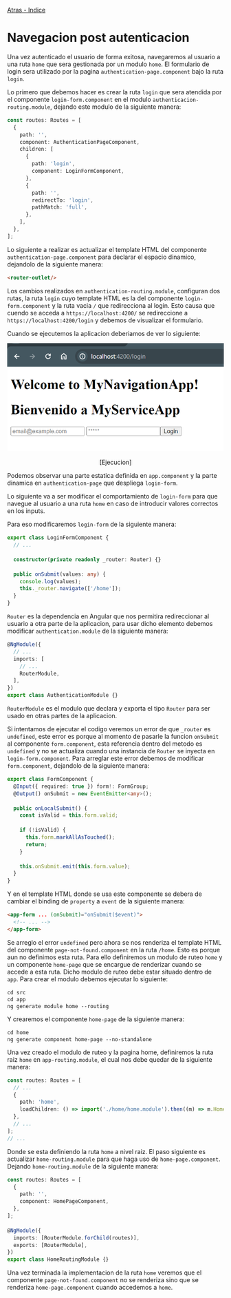 [Atras - Indice](https://github.com/daniel18acevedo/DA2-Tecnologia/tree/angular-navigation)

# Navegacion post autenticacion

Una vez autenticado el usuario de forma exitosa, navegaremos al usuario a una ruta `home` que sera gestionada por un modulo `home`. El formulario de login sera utilizado por la pagina `authentication-page.component` bajo la ruta `login`.

Lo primero que debemos hacer es crear la ruta `login` que sera atendida por el componente `login-form.component` en el modulo `authenticacion-routing.module`, dejando este modulo de la siguiente manera:

```TypeScript
const routes: Routes = [
  {
    path: '',
    component: AuthenticationPageComponent,
    children: [
      {
        path: 'login',
        component: LoginFormComponent,
      },
      {
        path: '',
        redirectTo: 'login',
        pathMatch: 'full',
      },
    ],
  },
];
```

Lo siguiente a realizar es actualizar el template HTML del componente `authentication-page.component` para declarar el espacio dinamico, dejandolo de la siguiente manera:

```HTML
<router-outlet/>
```

Los cambios realizados en `authentication-routing.module`, configuran dos rutas, la ruta `login` cuyo template HTML es la del componente `login-form.component` y la ruta vacia `/` que redirecciona al login. Esto causa que cuendo se acceda a `https://localhost:4200/` se redireccione a `https://localhost:4200/login` y debemos de visualizar el formulario.

Cuando se ejecutemos la aplicacion deberiamos de ver lo siguiente:

<p align="center">
<img src="./images/image-1.png">
</p>

<p align="center">
[Ejecucion]
</p>

Podemos observar una parte estatica definida en `app.component` y la parte dinamica en `authentication-page` que despliega `login-form`.

Lo siguiente va a ser modificar el comportamiento de `login-form` para que navegue al usuario a una ruta `home` en caso de introducir valores correctos en los inputs.

Para eso modificaremos `login-form` de la siguiente manera:

```TypeScript
export class LoginFormComponent {
  // ...

  constructor(private readonly _router: Router) {}

  public onSubmit(values: any) {
    console.log(values);
    this._router.navigate(['/home']);
  }
}
```

`Router` es la dependencia en Angular que nos permitira redireccionar al usuario a otra parte de la aplicacion, para usar dicho elemento debemos modificar `authentication.module` de la siguiente manera:

```TypeScript
@NgModule({
  // ...
  imports: [
    // ...
    RouterModule,
  ],
})
export class AuthenticationModule {}
```

`RouterModule` es el modulo que declara y exporta el tipo `Router` para ser usado en otras partes de la aplicacion.

Si intentamos de ejecutar el codigo veremos un error de que `_router` es `undefined`, este error es porque al momento de pasarle la funcion `onSubmit` al componente `form.component`, esta referencia dentro del metodo es `undefined` y no se actualiza cuando una instancia de `Router` se inyecta en `login-form.component`. Para arreglar este error debemos de modificar `form.component`, dejandolo de la siguiente manera:

```TypeScript
export class FormComponent {
  @Input({ required: true }) form!: FormGroup;
  @Output() onSubmit = new EventEmitter<any>();

  public onLocalSubmit() {
    const isValid = this.form.valid;

    if (!isValid) {
      this.form.markAllAsTouched();
      return;
    }

    this.onSubmit.emit(this.form.value);
  }
}
```

Y en el template HTML donde se usa este componente se debera de cambiar el binding de `property` a `event` de la siguiente manera:

```HTML
<app-form ... (onSubmit)="onSubmit($event)">
  <!-- ... -->
</app-form>
```

Se arreglo el error `undefined` pero ahora se nos renderiza el template HTML del componente `page-not-found.component` en la ruta `/home`. Esto es porque aun no definimos esta ruta. Para ello definiremos un modulo de ruteo `home` y un componente `home-page` que se encargue de renderizar cuando se accede a esta ruta. Dicho modulo de ruteo debe estar situado dentro de `app`. Para crear el modulo debemos ejecutar lo siguiente:

```CMD
cd src
cd app
ng generate module home --routing
```

Y crearemos el componente `home-page` de la siguiente manera:

```CMD
cd home
ng generate component home-page --no-standalone
```

Una vez creado el modulo de ruteo y la pagina home, definiremos la ruta raiz `home` en `app-routing.module`, el cual nos debe quedar de la siguiente manera:

```TypeScript
const routes: Routes = [
  // ...
  {
    path: 'home',
    loadChildren: () => import('./home/home.module').then((m) => m.HomeModule),
  },
  // ...
];
// ...
```

Donde se esta definiendo la ruta `home` a nivel raiz. El paso siguiente es actualizar `home-routing.module` para que haga uso de `home-page.component`. Dejando `home-routing.module` de la siguiente manera:

```TypeScript
const routes: Routes = [
  {
    path: '',
    component: HomePageComponent,
  },
];

@NgModule({
  imports: [RouterModule.forChild(routes)],
  exports: [RouterModule],
})
export class HomeRoutingModule {}
```

Una vez terminada la implementacion de la ruta `home` veremos que el componente `page-not-found.component` no se renderiza sino que se renderiza `home-page.component` cuando accedemos a `home`.
